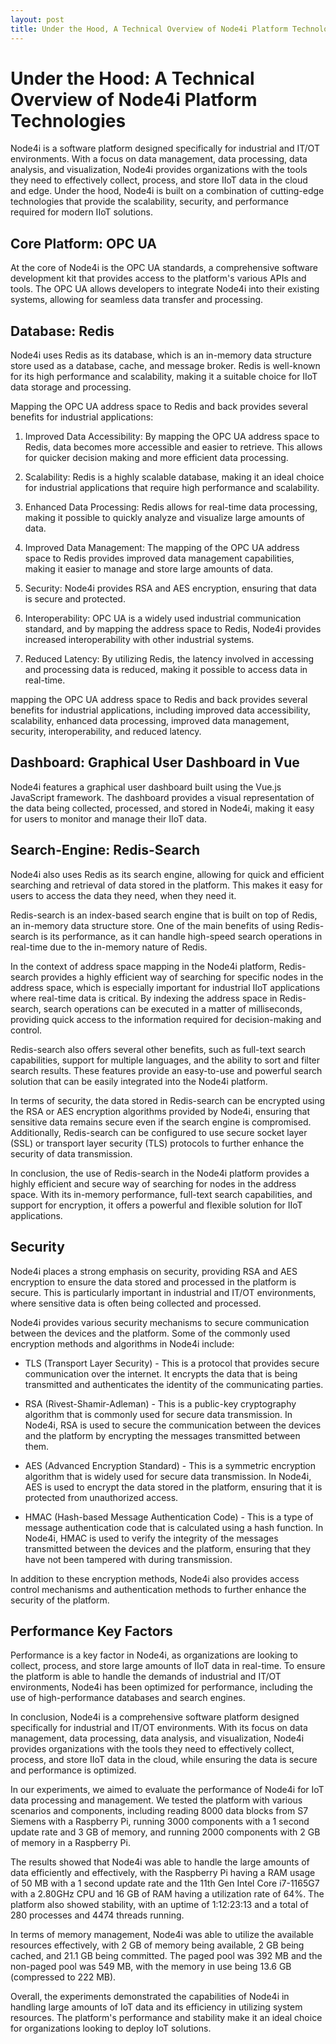 ```yaml
---
layout: post
title: Under the Hood, A Technical Overview of Node4i Platform Technologies
---
```


# Under the Hood: A Technical Overview of Node4i Platform Technologies

Node4i is a software platform designed specifically for industrial and IT/OT environments. With a focus on data management, data processing, data analysis, and visualization, Node4i provides organizations with the tools they need to effectively collect, process, and store IIoT data in the cloud and edge. Under the hood, Node4i is built on a combination of cutting-edge technologies that provide the scalability, security, and performance required for modern IIoT solutions.

## Core Platform: OPC UA

At the core of Node4i is the OPC UA standards, a comprehensive software development kit that provides access to the platform's various APIs and tools. The OPC UA allows developers to integrate Node4i into their existing systems, allowing for seamless data transfer and processing.

## Database: Redis

Node4i uses Redis as its database, which is an in-memory data structure store used as a database, cache, and message broker. Redis is well-known for its high performance and scalability, making it a suitable choice for IIoT data storage and processing.

Mapping the OPC UA address space to Redis and back provides several benefits for industrial applications:

1. Improved Data Accessibility: By mapping the OPC UA address space to Redis, data becomes more accessible and easier to retrieve. This allows for quicker decision making and more efficient data processing.

2. Scalability: Redis is a highly scalable database, making it an ideal choice for industrial applications that require high performance and scalability.

3. Enhanced Data Processing: Redis allows for real-time data processing, making it possible to quickly analyze and visualize large amounts of data.

4. Improved Data Management: The mapping of the OPC UA address space to Redis provides improved data management capabilities, making it easier to manage and store large amounts of data.

5. Security: Node4i provides RSA and AES encryption, ensuring that data is secure and protected.

6. Interoperability: OPC UA is a widely used industrial communication standard, and by mapping the address space to Redis, Node4i provides increased interoperability with other industrial systems.

7. Reduced Latency: By utilizing Redis, the latency involved in accessing and processing data is reduced, making it possible to access data in real-time.

mapping the OPC UA address space to Redis and back provides several benefits for industrial applications, including improved data accessibility, scalability, enhanced data processing, improved data management, security, interoperability, and reduced latency.

## Dashboard: Graphical User Dashboard in Vue

Node4i features a graphical user dashboard built using the Vue.js JavaScript framework. The dashboard provides a visual representation of the data being collected, processed, and stored in Node4i, making it easy for users to monitor and manage their IIoT data.

## Search-Engine: Redis-Search

Node4i also uses Redis as its search engine, allowing for quick and efficient searching and retrieval of data stored in the platform. This makes it easy for users to access the data they need, when they need it.

Redis-search is an index-based search engine that is built on top of Redis, an in-memory data structure store. One of the main benefits of using Redis-search is its performance, as it can handle high-speed search operations in real-time due to the in-memory nature of Redis.

In the context of address space mapping in the Node4i platform, Redis-search provides a highly efficient way of searching for specific nodes in the address space, which is especially important for industrial IIoT applications where real-time data is critical. By indexing the address space in Redis-search, search operations can be executed in a matter of milliseconds, providing quick access to the information required for decision-making and control.

Redis-search also offers several other benefits, such as full-text search capabilities, support for multiple languages, and the ability to sort and filter search results. These features provide an easy-to-use and powerful search solution that can be easily integrated into the Node4i platform.

In terms of security, the data stored in Redis-search can be encrypted using the RSA or AES encryption algorithms provided by Node4i, ensuring that sensitive data remains secure even if the search engine is compromised. Additionally, Redis-search can be configured to use secure socket layer (SSL) or transport layer security (TLS) protocols to further enhance the security of data transmission.

In conclusion, the use of Redis-search in the Node4i platform provides a highly efficient and secure way of searching for nodes in the address space. With its in-memory performance, full-text search capabilities, and support for encryption, it offers a powerful and flexible solution for IIoT applications.

## Security

Node4i places a strong emphasis on security, providing RSA and AES encryption to ensure the data stored and processed in the platform is secure. This is particularly important in industrial and IT/OT environments, where sensitive data is often being collected and processed.

Node4i provides various security mechanisms to secure communication between the devices and the platform. Some of the commonly used encryption methods and algorithms in Node4i include:

- TLS (Transport Layer Security) - This is a protocol that provides secure communication over the internet. It encrypts the data that is being transmitted and authenticates the identity of the communicating parties.

- RSA (Rivest-Shamir-Adleman) - This is a public-key cryptography algorithm that is commonly used for secure data transmission. In Node4i, RSA is used to secure the communication between the devices and the platform by encrypting the messages transmitted between them.

- AES (Advanced Encryption Standard) - This is a symmetric encryption algorithm that is widely used for secure data transmission. In Node4i, AES is used to encrypt the data stored in the platform, ensuring that it is protected from unauthorized access.

- HMAC (Hash-based Message Authentication Code) - This is a type of message authentication code that is calculated using a hash function. In Node4i, HMAC is used to verify the integrity of the messages transmitted between the devices and the platform, ensuring that they have not been tampered with during transmission.

In addition to these encryption methods, Node4i also provides access control mechanisms and authentication methods to further enhance the security of the platform.

## Performance Key Factors

Performance is a key factor in Node4i, as organizations are looking to collect, process, and store large amounts of IIoT data in real-time. To ensure the platform is able to handle the demands of industrial and IT/OT environments, Node4i has been optimized for performance, including the use of high-performance databases and search engines.

In conclusion, Node4i is a comprehensive software platform designed specifically for industrial and IT/OT environments. With its focus on data management, data processing, data analysis, and visualization, Node4i provides organizations with the tools they need to effectively collect, process, and store IIoT data in the cloud, while ensuring the data is secure and performance is optimized.

In our experiments, we aimed to evaluate the performance of Node4i for IoT data processing and management. We tested the platform with various scenarios and components, including reading 8000 data blocks from S7 Siemens with a Raspberry Pi, running 3000 components with a 1 second update rate and 3 GB of memory, and running 2000 components with 2 GB of memory in a Raspberry Pi.

The results showed that Node4i was able to handle the large amounts of data efficiently and effectively, with the Raspberry Pi having a RAM usage of 50 MB with a 1 second update rate and the 11th Gen Intel Core i7-1165G7 with a 2.80GHz CPU and 16 GB of RAM having a utilization rate of 64%. The platform also showed stability, with an uptime of 1:12:23:13 and a total of 280 processes and 4474 threads running.

In terms of memory management, Node4i was able to utilize the available resources effectively, with 2 GB of memory being available, 2 GB being cached, and 21.1 GB being committed. The paged pool was 392 MB and the non-paged pool was 549 MB, with the memory in use being 13.6 GB (compressed to 222 MB).

Overall, the experiments demonstrated the capabilities of Node4i in handling large amounts of IoT data and its efficiency in utilizing system resources. The platform's performance and stability make it an ideal choice for organizations looking to deploy IoT solutions.
